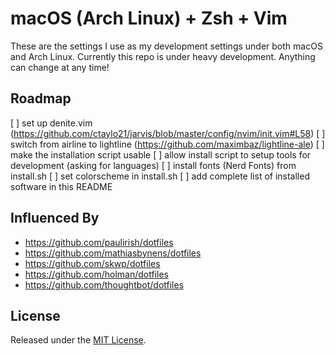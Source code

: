 # macOS (Arch Linux) + Zsh + Vim

These are the settings I use as my development settings under both macOS and Arch Linux.
Currently this repo is under heavy development.
Anything can change at any time!

## Roadmap

[ ] set up denite.vim (https://github.com/ctaylo21/jarvis/blob/master/config/nvim/init.vim#L58)
[ ] switch from airline to lightline (https://github.com/maximbaz/lightline-ale)
[ ] make the installation script usable
[ ] allow install script to setup tools for development (asking for languages)
[ ] install fonts (Nerd Fonts) from install.sh
[ ] set colorscheme in install.sh
[ ] add complete list of installed software in this README

## Influenced By

- https://github.com/paulirish/dotfiles
- https://github.com/mathiasbynens/dotfiles
- https://github.com/skwp/dotfiles
- https://github.com/holman/dotfiles
- https://github.com/thoughtbot/dotfiles

## License

Released under the [MIT License](LICENSE).
